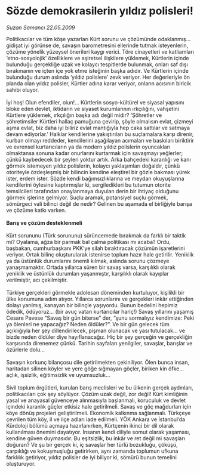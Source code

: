 # Sözde demokrasilerin yıldız polisleri!

*Suzan Samancı 22.05.2009*

<div class="taraf_structure_2col_1zq">
<div class="margen_n">



 <p>Politikacılar ve tüm köşe yazarları Kürt sorunu ve çözümünde odaklanmış... gidişat iyi görünse de, savaşın barometresini ellerinde tutmak isteyenlerin, çözüme yönelik yüzeysel önerileri kaygı verici. Töre cinayetleri ve katliamları ‘etno-sosyolojik’ özelliklere ve aşiretsel ilişkilere yüklemek, Kürtlerin içinde bulunduğu gerçekliğe uzak ve kolaycı tespitlerde bulunmak, onları saf dışı bırakmanın ve içten içe yok etme isteğinin başka adıdır. Ve Kürtlerin içinde bulunduğu durum aslında ‘yıldız polislere’ zevk veriyor. Her değerleriyle ön planda olan yıldız polisler, Kürtler adına karar veriyor, onların acısının biricik sahibi oluyor. <br/><br/>İyi hoş! Olun efendiler, olun!... Kürtlerin sosyo-kültürel ve siyasal yapısını bloke eden devlet, iktidarın ve siyaset kurumlarının ırkçılığını, vahşetini Kürtlere yüklemek, ırkçılığın başka adı değil midir? ‘Şöhretler ve şöhretimsiler Kürtleri hallaç pamuğuna çevirip, şöyle olmalısın evlat, çizmeyi aşma evlat, biz daha iyi biliriz evlat mantığıyla hep caka sattılar ve satmaya devam ediyorlar.’ Halklar kendilerine yakıştırılan bu suçlamalara karşı direnir, kurban olmayı reddeder, kendilerini aşağılayan acımaları ve baskıları biriktirir ve evrensel kurtarıcıların ya da modern yıldız polislerin oyuncakları olmaktansa sonuna kadar onurlarını kurtarmak için savaşmayı yeğlerler; çünkü kaybedecek bir şeyleri yoktur artık. Arka bahçedeki karanlığı ve kanı görmek istemeyen yıldız polislerin, kolaycı yaklaşımları doğaldır, çünkü otoriteyle özdeşleşmiş bir bilincin kendine eleştirel bir gözle bakması yürek ister, erdem ister. Sözde kendi bağımsızlıklarına ve meydan okuyuşlarına kendilerini öylesine kaptırmışlar ki, sergiledikleri bu tutumun otorite temsilcileri tarafından onaylanmaya duyulan derin bir ihtiyaç olduğunu görmek işlerine gelmiyor. Suçlu aramak, potansiyel suçlu görmek, sömürgeci vali bilinci değil de nedir? Gelinen bu aşamada el birliğiyle barışa ve çözüme katkı varken.<b> <br/><br/>Barış ve çözüm desteklenmeli</b> <br/><br/>Kürt sorununu (Türk sorununu) sürüncemede bırakmak da farklı bir taktik mi? Oyalama, ağza bir parmak bal çalma politikası mı acaba? Ordu, başbakan, cumhurbaşkanı PKK’ye silah bıraktıracak çözümün işaretlerini veriyor. Ortak bilinç oluşturularak istenirse toplum hazır hale getirilir. Yeniklik ya da üstünlük durumlarını önemli kılmak, aslında sorunu çözmeye yanaşmamaktır. Ortada yıllarca süren bir savaş varsa, karşılıklı olarak yeniklik ve üstünlük durumları yaşanmıştır, karşılıklı olarak kayıplar verilmiştir, acı çekilmiştir. <br/><br/>Türkiye gerçekleri görmekle adolesan döneminden kurtuluyor, kişilikli bir ülke konumuna adım atıyor. Yıllarca sorunlarını ve gerçekleri inkâr ettiğinden dolayı yarılmış, kanayan bir bilinçle yaşıyordu. Bunun bedelini hepimiz ödedik, ödüyoruz... (bir avuç vatan kurtarıcılar hariç!) Savaş yıllarını yaşamış Cesare Pavese “Savaş bir gün biterse” der, “şunu sormalıyız kendimize: Peki ya ölenleri ne yapacağız? Neden öldüler?”. Ve bir gün gelecek tüm açıklığıyla her şey dillendirilecek, pişman olunacak ve yası tutulacak... ve bizde neden öldüler diye hayıflanacağız. Hiç bir şey gerçeğin ve gerçekliğin karşısında direnemez çünkü. Tarihin sayfaları yenilgiler, savaşlar, barışlar ve özürlerle dolu... <br/><br/>Savaşın korkunç bilançosu dile getirilmekten çekiniliyor. Ölen bunca insan, haritadan silinen köyler ve yere göğe sığmayan göçler, biriken kin öfke... açlık, işsizlik, eğitimsizlik ve uyumsuzluk... <br/><br/>Sivil toplum örgütleri, kurulan barış meclisleri ve bu ülkenin gerçek aydınları, politikacıları çok şey söylüyor. Çözüm uzak değil, zor değil! Kürt kimliğinin yasal ve anayasal güvenceye alınmasıyla başlanmalı, koruculuk ve devlet içindeki karanlık güçler etkisiz hale getirilmeli. Savaş ve göç mağdurları için köye dönüş projeleri geliştirilmeli. Ekonomik kalkınma sağlanmalı. Türkçeye çevrilen tüm köy, il ve ilçe adları iade edilmeli. YÖK Ankara ve İstanbul’da Kürdoloji bölümü açmaya hazırlanırken, Kürtçenin ikinci bir dil olarak kullanılması önemini dayatıyor. İnsanın kendi diliyle somut olarak yaşaması, kendine güven duymasıdır. Bu eşitsizlik, bu inkâr ve ret değil mi savaşları doğuran? Ve şu bir gerçek ki, iç savaşlar her türlü bozukluğu, çöküşü, çarpıklığı ve kokuşmuşluğu getirirken, aynı zamanda toplumun ufkuna farklılık getiriyor, yıldız polisler de iyi biliyor ki, sömürü bunun temelini oluşturuyor.</p>
<br/>
<br/>
<br/>



<br/>


<div id="taraf_not">
</div>

</div>


</div>
